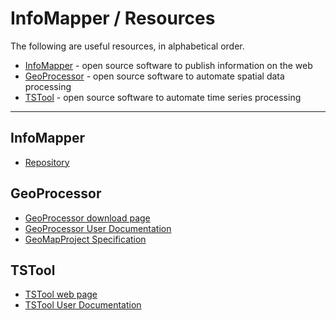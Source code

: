 # InfoMapper / Resources #

The following are useful resources, in alphabetical order.

* [InfoMapper](#infomapper) - open source software to publish information on the web
* [GeoProcessor](#geoprocessor) - open source software to automate spatial data processing
* [TSTool](#tstool) - open source software to automate time series processing

------------

## InfoMapper ##

* [Repository](https://github.com/OpenWaterFoundation/owf-app-infomapper-ng)

## GeoProcessor ##

* [GeoProcessor download page](https://software.openwaterfoundation.org/geoprocessor/)
* [GeoProcessor User Documentation](https://software.openwaterfoundation.org/geoprocessor/latest/doc-user/)
* [GeoMapProject Specification](https://software.openwaterfoundation.org/geoprocessor/latest/doc-user/appendix-geomapproject/geomapproject/)

## TSTool ##

* [TSTool web page](https://opencdss.state.co.us/opencdss/tstool/)
* [TSTool User Documentation](https://opencdss.state.co.us/tstool/latest/doc-user/)
